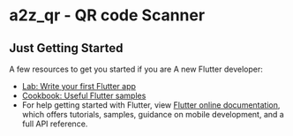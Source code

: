 # a2z_qr - QR code Scanner<br/>

## Just Getting Started

A few resources to get you started if you are A new Flutter developer:

- [Lab: Write your first Flutter app](https://flutter.dev/docs/get-started/codelab)<br/>
- [Cookbook: Useful Flutter samples](https://flutter.dev/docs/cookbook)<br/>
- For help getting started with Flutter, view [Flutter online documentation](https://flutter.dev/docs), which offers tutorials,
samples, guidance on mobile development, and a full API reference.
